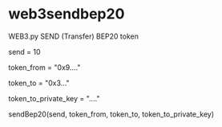 # web3sendbep20
WEB3.py SEND (Transfer) BEP20 token


send = 10

token_from = "0x9...."

token_to =  "0x3..."

token_to_private_key = "...."


sendBep20(send, token_from, token_to, token_to_private_key)
